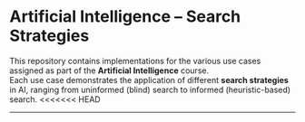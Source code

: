# Artificial Intelligence – Search Strategies

This repository contains implementations for the various use cases assigned as part of the **Artificial Intelligence** course.  
Each use case demonstrates the application of different **search strategies** in AI, ranging from uninformed (blind) search to informed (heuristic-based) search.
<<<<<<< HEAD

---

